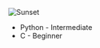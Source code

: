 ![Sunset](https://github.com/user-attachments/assets/5e8c62fd-a3a9-4f06-83f9-f141afb94b22)

- Python - Intermediate
- C - Beginner
